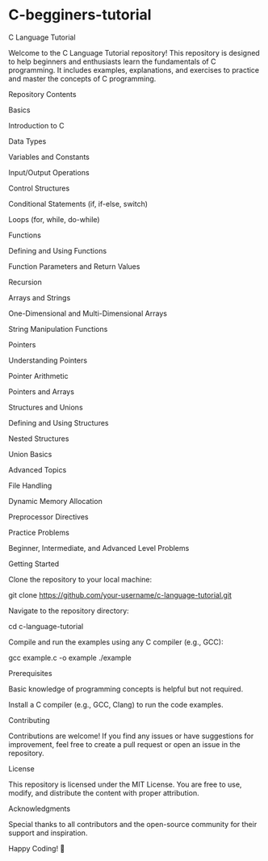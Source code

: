 # C-begginers-tutorial
C Language Tutorial

Welcome to the C Language Tutorial repository! This repository is designed to help beginners and enthusiasts learn the fundamentals of C programming. It includes examples, explanations, and exercises to practice and master the concepts of C programming.

Repository Contents

Basics

Introduction to C

Data Types

Variables and Constants

Input/Output Operations

Control Structures

Conditional Statements (if, if-else, switch)

Loops (for, while, do-while)

Functions

Defining and Using Functions

Function Parameters and Return Values

Recursion

Arrays and Strings

One-Dimensional and Multi-Dimensional Arrays

String Manipulation Functions

Pointers

Understanding Pointers

Pointer Arithmetic

Pointers and Arrays

Structures and Unions

Defining and Using Structures

Nested Structures

Union Basics

Advanced Topics

File Handling

Dynamic Memory Allocation

Preprocessor Directives

Practice Problems

Beginner, Intermediate, and Advanced Level Problems

Getting Started

Clone the repository to your local machine:

git clone https://github.com/your-username/c-language-tutorial.git

Navigate to the repository directory:

cd c-language-tutorial

Compile and run the examples using any C compiler (e.g., GCC):

gcc example.c -o example
./example

Prerequisites

Basic knowledge of programming concepts is helpful but not required.

Install a C compiler (e.g., GCC, Clang) to run the code examples.

Contributing

Contributions are welcome! If you find any issues or have suggestions for improvement, feel free to create a pull request or open an issue in the repository.

License

This repository is licensed under the MIT License. You are free to use, modify, and distribute the content with proper attribution.

Acknowledgments

Special thanks to all contributors and the open-source community for their support and inspiration.

Happy Coding! 🎉

